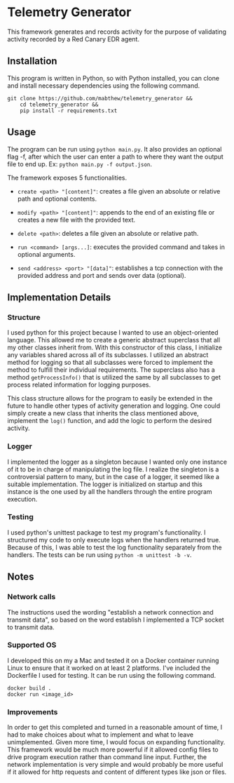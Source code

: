 # Telemetry Generator

This framework generates and records activity for the purpose of validating activity recorded by a Red Canary EDR agent.

## Installation
This program is written in Python, so with Python installed, you can clone and install necessary dependencies using the following command.

```
git clone https://github.com/mabthew/telemetry_generator && 
    cd telemetry_generator &&
    pip install -r requirements.txt
```

## Usage
The program can be run using `python main.py`. It also provides an optional flag -f, after which the user can enter a path to where they want the output file to end up. Ex: `python main.py -f output.json`.

The framework exposes 5 functionalities.

* `create <path> "[content]"`: creates  a file given an absolute or relative path and optional contents.

* `modify <path> "[content]"`: appends to the end of an existing file or creates a new file with the provided text.

* `delete <path>`: deletes a file given an absolute or relative path.

* `run <command> [args...]`: executes the provided command and takes in optional arguments.

* `send <address> <port> "[data]"`: establishes a tcp connection with the provided address and port and sends over data (optional).



## Implementation Details

### Structure

I used python for this project because I wanted to use an object-oriented language. This allowed me to create a generic abstract superclass that all my other classes inherit from. With this constructor of this class, I initialize any variables shared across all of its subclasses. I utilized an abstract method for logging so that all subclasses were forced to implement the method to fulfill their individual requirements. The superclass also has a method `getProcessInfo()` that is utilized the same by all subclasses to get process related information for logging purposes.

This class structure allows for the program to easily be extended in the future to handle other types of activity generation and logging. One could simply create a new class that inherits the class mentioned above, implement the `log()` function, and add the logic to perform the desired activity.


### Logger

I implemented the logger as a singleton because I wanted only one instance of it to be in charge of manipulating the log file. I realize the singleton is a controversial pattern to many, but in the case of a logger, it seemed like a suitable implementation. The logger is initialized on startup and this instance is the one used by all the handlers through the entire program execution.


### Testing

I used python's unittest package to test my program's functionality. I structured my code to only execute logs when the handlers returned true. Because of this, I was able to test the log functionality separately from the handlers. The tests can be run using `python -m unittest -b -v`.

## Notes

### Network calls

The instructions used the wording "establish a network connection and transmit data", so based on the word establish I implemented a TCP socket to transmit data.

### Supported OS

I developed this on my a Mac and tested it on a Docker container running Linux to ensure that it worked on at least 2 platforms. I've included the Dockerfile I used for testing. It can be run using the following command.

```
docker build .  
docker run <image_id>
```

### Improvements

In order to get this completed and turned in a reasonable amount of time, I had to make choices about what to implement and what to leave unimplemented. Given more time, I would focus on expanding functionality. This framework would be much more powerful if it allowed config files to drive program execution rather than command line input. Further, the network implementation is very simple and would probably be more useful if it allowed for http requests and content of different types like json or files. 